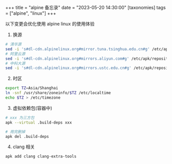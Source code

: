 +++
title = "alpine 备忘录"
date = "2023-05-20 14:30:00"
[taxonomies]
tags = ["alpine", "linux"]
+++

以下变更会优化使用 alpine linux 的使用体验

1. 换源

```sh
# 清华源
sed -i 's#dl-cdn.alpinelinux.org#mirror.tuna.tsinghua.edu.cn#g' /etc/apk/repositories
# 阿里云源
sed -i 's#dl-cdn.alpinelinux.org#mirrors.aliyun.com#g' /etc/apk/repositories
# 中科大源
sed -i 's#dl-cdn.alpinelinux.org#mirrors.ustc.edu.cn#g' /etc/apk/repositories
```

2. 时区

```sh
export TZ=Asia/Shanghai
ln -snf /usr/share/zoneinfo/$TZ /etc/localtime
echo $TZ > /etc/timezone
```

3. 虚拟依赖包(容器中)

```sh
# xxx 为三方包
apk --virtual .build-deps xxx

# 用完删掉
apk del .build-deps
```

4. clang 相关

```sh
apk add clang clang-extra-tools
```
